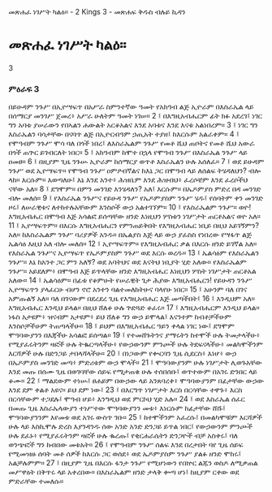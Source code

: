 ﻿
 መጽሐፈ ነገሥት ካልዕ። - 2 Kings 3 - መጽሐፍ ቅዱስ ብሉይ ኪዳን
# መጽሐፈ ነገሥት ካልዕ።
3
### ምዕራፍ 3
በይሁዳም ንጉሥ በኢዮሣፍጥ በአሥራ ስምንተኛው ዓመት የአክዓብ ልጅ ኢዮራም በእስራኤል ላይ በሰማርያ መንገሥ ጀመረ፥ አሥራ ሁለትም ዓመት ነገሠ።
2 ፤ በእግዚአብሔርም ፊት ክፉ አደረገ፤ ነገር ግን አባቱ ያሠራውን የበኣልን ሐውልት አርቆአልና እንደ አባቱና እንደ እናቱ አልነበረም።
3 ፤ ነገር ግን እስራኤልን ባሳታቸው በናባጥ ልጅ በኢዮርብዓም ኃጢአት ተያዘ፤ ከእርሱም አልራቀም።
4 ፤ የሞዓብም ንጉሥ ሞሳ ባለ በጎች ነበረ፤ ለእስራኤልም ንጉሥ የመቶ ሺህ ጠቦትና የመቶ ሺህ አውራ በጎች ጠጕር ይገብርለት ነበር።
5 ፤ አክዓብም ከሞተ በኋላ የሞዓብ ንጉሥ በእስራኤል ንጉሥ ላይ ዐመፀ።
6 ፤ በዚያም ጊዜ ንጉሡ ኢዮራም ከሰማርያ ወጥቶ እስራኤልን ሁሉ አሰለፈ።
7 ፤ ወደ ይሁዳም ንጉሥ ወደ ኢዮሣፍጥ። የሞዓብ ንጉሥ ዐምፆብኛልና ከእኔ ጋር በሞዓብ ላይ ለሰልፍ ትሄዳለህን? ብሎ ላከ። እርሱም። እወጣለሁ፤ እኔ እንደ አንተ፥ ሕዝቤም እንደ ሕዝብህ፥ ፈረሶቼም እንደ ፈረሶችህ ናቸው አለ።
8 ፤ ደግሞም። በምን መንገድ እንሄዳለን? አለ፤ እርሱም። በኤዶምያስ ምድረ በዳ መንገድ ብሎ መለሰ።
9 ፤ የእስራኤል ንጉሥና የይሁዳ ንጉሥ የኤዶምያስም ንጉሥ ሄዱ፤ የሰባትም ቀን መንገድ ዞሩ፤ ለሠራዊቱና ለተከተሉአቸውም እንስሶች ውኃ አልተገኘም።
10 ፤ የእስራኤልም ንጉሥ። ወዮ! እግዚአብሔር በሞዓብ እጅ አሳልፎ ይሰጣቸው ዘንድ እነዚህን ሦስቱን ነገሥታት ጠርቶአልና ወዮ አለ።
11 ፤ ኢዮሣፍጥም። በእርሱ እግዚአብሔርን የምንጠይቅበት የእግዚአብሔር ነቢይ በዚህ አይገኝምን? አለ። ከእስራኤልም ንጉሥ ባሪያዎች አንዱ። በኤልያስ እጅ ላይ ውኃ ያፈስስ የነበረው የሣፋጥ ልጅ ኤልሳዕ እዚህ አለ ብሎ መለሰ።
12 ፤ ኢዮሣፍጥም። የእግዚአብሔር ቃል በእርሱ ዘንድ ይገኛል አለ። የእስራኤል ንጉሥና ኢዮሣፍጥ የኤዶምያስም ንጉሥ ወደ እርሱ ወረዱ።
13 ፤ ኤልሳዕም የእስራኤልን ንጉሥ። እኔ ከአንተ ጋር ምን አለኝ? ወደ አባትህና ወደ እናትህ ነቢያት ሂድ አለው። የእስራኤልም ንጉሥ። አይደለም፥ በሞዓብ እጅ ይጥላቸው ዘንድ እግዚአብሔር እነዚህን ሦስት ነገሥታት ጠርቶአል አለው።
14 ፤ ኤልሳዕም። በፊቱ የቆምሁት የሠራዊት ጌታ ሕያው እግዚአብሔርን! የይሁዳን ንጉሥ ኢዮሣፍጥን ያላፈርሁ ብሆን ኖሮ አንተን ባልተመለከትሁና ባላየሁ ነበር።
15 ፤ አሁንም ባለ በገና አምጡልኝ አለ። ባለ በገናውም በደረደረ ጊዜ የእግዚአብሔር እጅ መጣችበት፤
16 ፤ እንዲህም አለ። እግዚአብሔር እንዲህ ይላል። በዚህ ሸለቆ ሁሉ ጕድጓድ ቆፈሩ።
17 ፤ እግዚአብሔርም እንዲህ ይላል። ነፋስ አታዩም፥ ዝናብም አታዩም፥ ይህ ሸለቆ ግን ውኃ ይሞላል፤ እናንተም ከብቶቻችሁም እንስሶቻችሁም ትጠጣላችሁ።
18 ፤ ይህም በእግዚአብሔር ዓይን ቀላል ነገር ነው፤ ደግሞም ሞዓባውያንን በእጃችሁ አሳልፎ ይሰጣል።
19 ፤ የተመሸጉትንና ያማሩትን ከተሞች ሁሉ ትመታላችሁ፥ የሚያፈሩትንም ዛፎች ሁሉ ትቈርጣላችሁ፥ የውኃውንም ምንጮች ሁሉ ትደፍናላችሁ፥ መልካሞችንም እርሻዎች ሁሉ በድንጋይ ታበላሻላችሁ።
20 ፤ በነጋውም የቍርባን ጊዜ ሲደርስ፥ እነሆ፥ ውኃ በኤዶምያስ መንገድ መጣ፥ ምድሪቱም ውኃ ሞላች።
21 ፤ ሞዓባውያንም ሁሉ ነገሥታት ሊወጉአቸው እንደ መጡ በሰሙ ጊዜ በወገባቸው ሰይፍ የሚታጠቁ ሁሉ ተሰበሰቡ፤ ወጥተውም በአገሩ ድንበር ላይ ቆሙ።
22 ፤ ማልደውም ተነሡ፤ ፀሐይም በውኃው ላይ አንጸባረቀ፥ ሞዓባውያንም በፊታቸው ውኃው እንደ ደም ቀልቶ አዩና። ይህ ደም ነው፤
23 ፤ በእርግጥ ነገሥታት እርስ በርሳቸው ተዋጉ፥ እርስ በርሳቸውም ተጋደሉ፤ ሞዓብ ሆይ፥ እንግዲህ ወደ ምርኮህ ሂድ አሉ።
24 ፤ ወደ እስራኤል ሰፈር በመጡ ጊዜ እስራኤላውያን ተነሥተው ሞዓባውያንን መቱ፥ እነርሱም ከፊታቸው ሸሹ፤ ሞዓባውያንንም እየመቱ ወደ አገሩ ውስጥ ገቡ።
25 ፤ ከተሞችንም አፈረሱ፤ በመልካሞቹም እርሻዎች ሁሉ ላይ እስኪሞሉ ድረስ እያንዳንዱ ሰው አንድ አንድ ድንጋይ ይጥል ነበር፤ የውኃውንም ምንጮች ሁሉ ደፈኑ፥ የሚያፈሩትንም ዛፎች ሁሉ ቈረጡ፤ የቂርሐራሴትን ድንጋዮች ብቻ አስቀሩ፤ ባለ ወንጭፎች ግን ከብበው መቱአት።
26 ፤ የሞዓብም ንጉሥ ሰልፍ እንደ በረታበት ባየ ጊዜ ሰይፍ የሚመዝዙ ሰባት መቶ ሰዎች ከእርሱ ጋር ወሰደ፥ ወደ ኤዶምያስም ንጉሥ ያልፉ ዘንድ ሞከሩ፤ አልቻሉምም።
27 ፤ በዚያም ጊዜ በእርሱ ፋንታ ንጉሥ የሚሆነውን የበኵር ልጁን ወስዶ ለሚቃጠል መሥዋዕት በቅጥሩ ላይ አቀረበው። በእስራኤልም ዘንድ ታላቅ ቍጣ ሆነ፤ ከዚያም ርቀው ወደ ምድራቸው ተመለሱ። 
